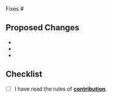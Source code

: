 Fixes #

## Proposed Changes

  -
  -
  -

## Checklist

- [ ] I have read the rules of [**contribution**](https://github.com/haqq-network/haqq-mobile/blob/main/docs/contribution.md#important-steps).
